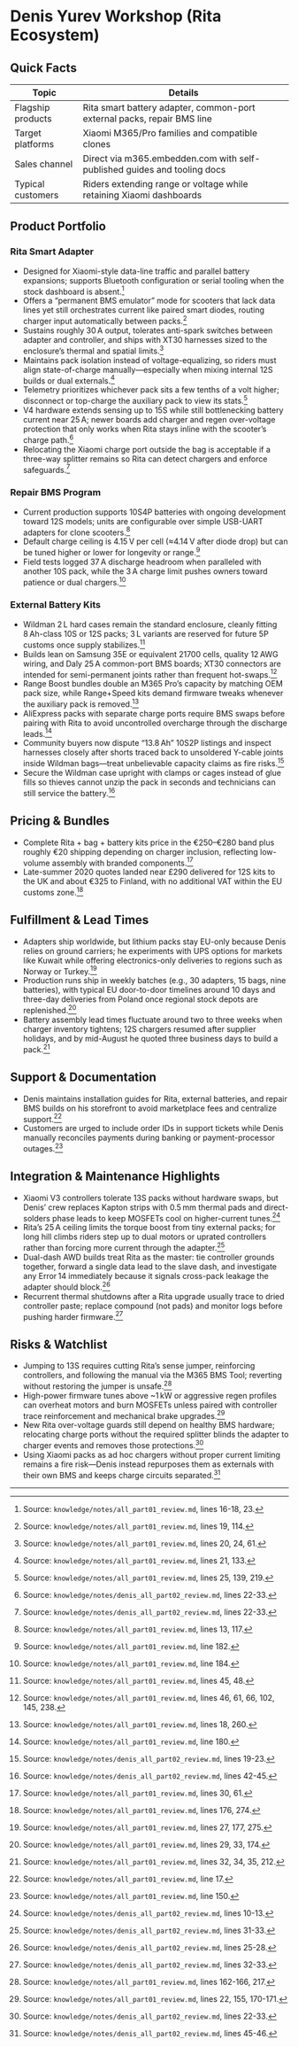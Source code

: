 # Denis Yurev Workshop (Rita Ecosystem)

## Quick Facts
| Topic | Details |
| --- | --- |
| Flagship products | Rita smart battery adapter, common-port external packs, repair BMS line |
| Target platforms | Xiaomi M365/Pro families and compatible clones |
| Sales channel | Direct via m365.embedden.com with self-published guides and tooling docs |
| Typical customers | Riders extending range or voltage while retaining Xiaomi dashboards |

## Product Portfolio

### Rita Smart Adapter
- Designed for Xiaomi-style data-line traffic and parallel battery expansions; supports Bluetooth configuration or serial tooling when the stock dashboard is absent.[^rita-capabilities]
- Offers a “permanent BMS emulator” mode for scooters that lack data lines yet still orchestrates current like paired smart diodes, routing charger input automatically between packs.[^rita-emulator]
- Sustains roughly 30 A output, tolerates anti-spark switches between adapter and controller, and ships with XT30 harnesses sized to the enclosure’s thermal and spatial limits.[^rita-hardware]
- Maintains pack isolation instead of voltage-equalizing, so riders must align state-of-charge manually—especially when mixing internal 12S builds or dual externals.[^rita-soh]
- Telemetry prioritizes whichever pack sits a few tenths of a volt higher; disconnect or top-charge the auxiliary pack to view its stats.[^rita-telemetry]
- V4 hardware extends sensing up to 15S while still bottlenecking battery current near 25 A; newer boards add charger and regen over-voltage protection that only works when Rita stays inline with the scooter’s charge path.[^rita-v4]
- Relocating the Xiaomi charge port outside the bag is acceptable if a three-way splitter remains so Rita can detect chargers and enforce safeguards.[^rita-v4]

### Repair BMS Program
- Current production supports 10S4P batteries with ongoing development toward 12S models; units are configurable over simple USB-UART adapters for clone scooters.[^bms-roadmap]
- Default charge ceiling is 4.15 V per cell (≈4.14 V after diode drop) but can be tuned higher or lower for longevity or range.[^bms-ceiling]
- Field tests logged 37 A discharge headroom when paralleled with another 10S pack, while the 3 A charge limit pushes owners toward patience or dual chargers.[^bms-headroom]

### External Battery Kits
- Wildman 2 L hard cases remain the standard enclosure, cleanly fitting 8 Ah-class 10S or 12S packs; 3 L variants are reserved for future 5P customs once supply stabilizes.[^battery-enclosures]
- Builds lean on Samsung 35E or equivalent 21700 cells, quality 12 AWG wiring, and Daly 25 A common-port BMS boards; XT30 connectors are intended for semi-permanent joints rather than frequent hot-swaps.[^battery-bom]
- Range Boost bundles double an M365 Pro’s capacity by matching OEM pack size, while Range+Speed kits demand firmware tweaks whenever the auxiliary pack is removed.[^range-kits]
- AliExpress packs with separate charge ports require BMS swaps before pairing with Rita to avoid uncontrolled overcharge through the discharge leads.[^separate-charge]
- Community buyers now dispute “13.8 Ah” 10S2P listings and inspect harnesses closely after shorts traced back to unsoldered Y-cable joints inside Wildman bags—treat unbelievable capacity claims as fire risks.[^counterfeit]
- Secure the Wildman case upright with clamps or cages instead of glue fills so thieves cannot unzip the pack in seconds and technicians can still service the battery.[^bag-security]

## Pricing & Bundles
- Complete Rita + bag + battery kits price in the €250–€280 band plus roughly €20 shipping depending on charger inclusion, reflecting low-volume assembly with branded components.[^pricing]
- Late-summer 2020 quotes landed near £290 delivered for 12S kits to the UK and about €325 to Finland, with no additional VAT within the EU customs zone.[^regional-pricing]

## Fulfillment & Lead Times
- Adapters ship worldwide, but lithium packs stay EU-only because Denis relies on ground carriers; he experiments with UPS options for markets like Kuwait while offering electronics-only deliveries to regions such as Norway or Turkey.[^shipping-scope]
- Production runs ship in weekly batches (e.g., 30 adapters, 15 bags, nine batteries), with typical EU door-to-door timelines around 10 days and three-day deliveries from Poland once regional stock depots are replenished.[^batching]
- Battery assembly lead times fluctuate around two to three weeks when charger inventory tightens; 12S chargers resumed after supplier holidays, and by mid-August he quoted three business days to build a pack.[^lead-times]

## Support & Documentation
- Denis maintains installation guides for Rita, external batteries, and repair BMS builds on his storefront to avoid marketplace fees and centralize support.[^docs]
- Customers are urged to include order IDs in support tickets while Denis manually reconciles payments during banking or payment-processor outages.[^support-ops]

## Integration & Maintenance Highlights
- Xiaomi V3 controllers tolerate 13S packs without hardware swaps, but Denis’ crew replaces Kapton strips with 0.5 mm thermal pads and direct-solders phase leads to keep MOSFETs cool on higher-current tunes.[^controller-thermals]
- Rita’s 25 A ceiling limits the torque boost from tiny external packs; for long hill climbs riders step up to dual motors or uprated controllers rather than forcing more current through the adapter.[^rita-hill]
- Dual-dash AWD builds treat Rita as the master: tie controller grounds together, forward a single data lead to the slave dash, and investigate any Error 14 immediately because it signals cross-pack leakage the adapter should block.[^awd]
- Recurrent thermal shutdowns after a Rita upgrade usually trace to dried controller paste; replace compound (not pads) and monitor logs before pushing harder firmware.[^thermal-paste]

## Risks & Watchlist
- Jumping to 13S requires cutting Rita’s sense jumper, reinforcing controllers, and following the manual via the M365 BMS Tool; reverting without restoring the jumper is unsafe.[^thirteen-steps]
- High-power firmware tunes above ~1 kW or aggressive regen profiles can overheat motors and burn MOSFETs unless paired with controller trace reinforcement and mechanical brake upgrades.[^power-risks]
- New Rita over-voltage guards still depend on healthy BMS hardware; relocating charge ports without the required splitter blinds the adapter to charger events and removes those protections.[^rita-v4]
- Using Xiaomi packs as ad hoc chargers without proper current limiting remains a fire risk—Denis instead repurposes them as externals with their own BMS and keeps charge circuits separated.[^pack-charger]

---
[^rita-capabilities]: Source: `knowledge/notes/all_part01_review.md`, lines 16-18, 23.
[^rita-emulator]: Source: `knowledge/notes/all_part01_review.md`, lines 19, 114.
[^rita-hardware]: Source: `knowledge/notes/all_part01_review.md`, lines 20, 24, 61.
[^rita-soh]: Source: `knowledge/notes/all_part01_review.md`, lines 21, 133.
[^rita-telemetry]: Source: `knowledge/notes/all_part01_review.md`, lines 25, 139, 219.
[^bms-roadmap]: Source: `knowledge/notes/all_part01_review.md`, lines 13, 117.
[^bms-ceiling]: Source: `knowledge/notes/all_part01_review.md`, line 182.
[^bms-headroom]: Source: `knowledge/notes/all_part01_review.md`, line 184.
[^battery-enclosures]: Source: `knowledge/notes/all_part01_review.md`, lines 45, 48.
[^battery-bom]: Source: `knowledge/notes/all_part01_review.md`, lines 46, 61, 66, 102, 145, 238.
[^range-kits]: Source: `knowledge/notes/all_part01_review.md`, lines 18, 260.
[^separate-charge]: Source: `knowledge/notes/all_part01_review.md`, line 180.
[^pricing]: Source: `knowledge/notes/all_part01_review.md`, lines 30, 61.
[^regional-pricing]: Source: `knowledge/notes/all_part01_review.md`, lines 176, 274.
[^shipping-scope]: Source: `knowledge/notes/all_part01_review.md`, lines 27, 177, 275.
[^batching]: Source: `knowledge/notes/all_part01_review.md`, lines 29, 33, 174.
[^lead-times]: Source: `knowledge/notes/all_part01_review.md`, lines 32, 34, 35, 212.
[^docs]: Source: `knowledge/notes/all_part01_review.md`, line 17.
[^support-ops]: Source: `knowledge/notes/all_part01_review.md`, line 150.
[^thirteen-steps]: Source: `knowledge/notes/all_part01_review.md`, lines 162-166, 217.
[^power-risks]: Source: `knowledge/notes/all_part01_review.md`, lines 22, 155, 170-171.
[^rita-v4]: Source: `knowledge/notes/denis_all_part02_review.md`, lines 22-33.
[^controller-thermals]: Source: `knowledge/notes/denis_all_part02_review.md`, lines 10-13.
[^rita-hill]: Source: `knowledge/notes/denis_all_part02_review.md`, lines 31-33.
[^awd]: Source: `knowledge/notes/denis_all_part02_review.md`, lines 25-28.
[^thermal-paste]: Source: `knowledge/notes/denis_all_part02_review.md`, lines 32-33.
[^counterfeit]: Source: `knowledge/notes/denis_all_part02_review.md`, lines 19-23.
[^bag-security]: Source: `knowledge/notes/denis_all_part02_review.md`, lines 42-45.
[^pack-charger]: Source: `knowledge/notes/denis_all_part02_review.md`, lines 45-46.
